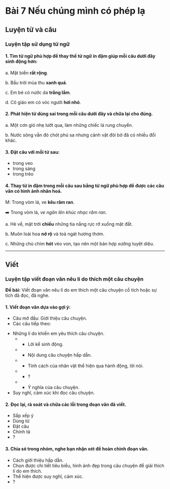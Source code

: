 # Bài 7 Nếu chúng mình có phép lạ

## Luyện từ và câu

### Luyện tập sử dụng từ ngữ

#### 1.  Tìm từ ngữ phù hợp để thay thế từ ngữ in đậm giúp mỗi câu dưới đây sinh động hơn:
a. Mặt biển **rất rộng**.

b. Bầu trời mùa thu **xanh quá**.

c. Em bé có nước da **trắng lắm**.

d. Cô giáo em có vóc người **hơi nhỏ**.

#### 2.  Phát hiện từ dùng sai trong mỗi câu dưới đây và chữa lại cho đúng.
a. Một cơn gió nhẹ lướt qua, làm những chiếc lá rung chuyển.

b. Nước sông vẫn đó chót phú sa nhưng cảnh vật đôi bờ đã có nhiều đổi khác.

#### 3.  Đặt câu với mỗi từ sau:
*   trong veo
*   trong sáng
*   trong trẻo

#### 4.  Thay từ in đậm trong mỗi câu sau bằng từ ngữ phù hợp để được các câu văn có hình ảnh nhân hoá.
M: Trong vòm lá, ve **kêu râm ran**.

➡️ Trong vòm lá, *ve ngân lên khúc nhạc râm ran*.

a. Hè về, mặt trời **chiếu** những tia nắng rực rỡ xuống mặt đất.

b. Muôn loài hoa **nở rộ** và toả ngát hương thơm.

c. Những chú chim **hót** véo von, tạo nên một bản hợp xướng tuyệt diệu.

---

## Viết

### Luyện tập viết đoạn văn nêu lí do thích một câu chuyện

**Đề bài:** Viết đoạn văn nêu lí do em thích một câu chuyện cổ tích hoặc sự tích đã đọc, đã nghe.

#### 1.  Viết đoạn văn dựa vào gợi ý:
- Câu mở đầu: Giới thiệu câu chuyện.
- Các câu tiếp theo:
*   Những lí do khiến em yêu thích câu chuyện.
    *   + Lời kể sinh động.
    *   + Nội dung câu chuyện hấp dẫn.
    *   + Tính cách của nhân vật thể hiện qua hành động, lời nói.
    *   + ?
    *   + Ý nghĩa của câu chuyện.
*   Suy nghĩ, cảm xúc khi đọc câu chuyện.

#### 2.  Đọc lại, rà soát và chữa các lỗi trong đoạn văn đã viết.
*   Sắp xếp ý
*   Dùng từ
*   Đặt câu
*   Chính tả
*   ?

#### 3.  Chia sẻ trong nhóm, nghe bạn nhận xét để hoàn chỉnh đoạn văn.
*   Cách giới thiệu hấp dẫn.
*   Chọn được chi tiết tiêu biểu, hình ảnh đẹp trong câu chuyện để giải thích lí do em thích.
*   Thể hiện được suy nghĩ, cảm xúc.
*   ?
